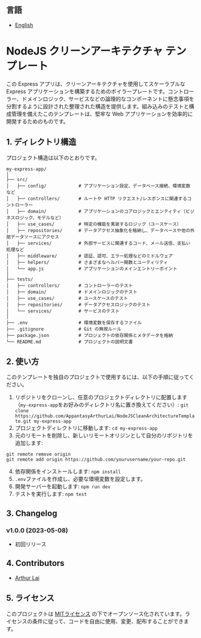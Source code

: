 ## 言語

- [English](README.md)

# NodeJS クリーンアーキテクチャ テンプレート

この Express アプリは、クリーンアーキテクチャを使用してスケーラブルな Express アプリケーションを構築するためのボイラープレートです。コントローラー、ドメインロジック、サービスなどの論理的なコンポーネントに懸念事項を分割するように設計された整理された構造を提供します。組み込みのテストと構成管理を備えたこのテンプレートは、堅牢な Web アプリケーションを効率的に開発するためのものです。


## 1. ディレクトリ構造

プロジェクト構造は以下のとおりです。

``` console
my-express-app/
│
├── src/
│   ├── config/            # アプリケーション設定、データベース接続、環境変数など
│   ├── controllers/       # ルートや HTTP リクエスト/レスポンスに関連するコントローラー
│   ├── domain/            # アプリケーションのコアロジックとエンティティ（ビジネスロジック、モデルなど）
│   ├── use_cases/         # 特定の機能を実装するロジック（ユースケース）
│   ├── repositories/      # データアクセス抽象化を格納し、データベースや他の外部データソースにアクセス
│   ├── services/          # 外部サービスに関連するコード、メール送信、支払い処理など
│   ├── middleware/        # 認証、認可、エラー処理などのミドルウェア
│   ├── helpers/           # さまざまなヘルパー関数とユーティリティ
│   └── app.js             # アプリケーションのメインエントリーポイント
│
├── tests/
│   ├── controllers/       # コントローラーのテスト
│   ├── domain/            # ドメインロジックのテスト
│   ├── use_cases/         # ユースケースのテスト
│   ├── repositories/      # データアクセスロジックのテスト
│   └── services/          # サービスのテスト
│
├── .env                   # 環境変数を保存するファイル
├── .gitignore             # Git の無視ルール
├── package.json           # プロジェクトの依存関係とメタデータを格納
└── README.md              # プロジェクトの説明文書
```


## 2. 使い方

このテンプレートを独自のプロジェクトで使用するには、以下の手順に従ってください。

1. リポジトリをクローンし、任意のプロジェクトディレクトリに配置します（`my-express-app`をお好みのディレクトリ名に置き換えてください）: `git clone https://github.com/AppantasyArthurLai/NodeJSCleanArchitectureTemplate.git my-express-app`
2. プロジェクトディレクトリに移動します: `cd my-express-app`
3. 元のリモートを削除し、新しいリモートオリジンとして自分のリポジトリを追加します:
``` console
git remote remove origin
git remote add origin https://github.com/yourusername/your-repo.git
```
4. 依存関係をインストールします: `npm install`
5. `.env`ファイルを作成し、必要な環境変数を設定します。
6. 開発サーバーを起動します: `npm run dev`
7. テストを実行します: `npm test`


## 3. Changelog

### v1.0.0 (2023-05-08)

- 初回リリース

## 4. Contributors

- [Arthur Lai](https://github.com/AppantasyArthurLai)

## 5. ライセンス

このプロジェクトは [MITライセンス](https://opensource.org/licenses/MIT) の下でオープンソース化されています。ライセンスの条件に従って、コードを自由に使用、変更、配布することができます。
